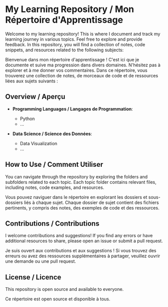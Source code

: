 # My Learning Repository / Mon Répertoire d'Apprentissage

Welcome to my learning repository! This is where I document and track my learning journey in various topics. Feel free to explore and provide feedback.
In this repository, you will find a collection of notes, code snippets, and resources related to the following subjects:

Bienvenue dans mon répertoire d'apprentissage ! C'est ici que je documente et suive ma progression dans divers domaines. N'hésitez pas à explorer et à me donner vos commentaires.
Dans ce répertoire, vous trouverez une collection de notes, de morceaux de code et de ressources liées aux sujets suivants :

## Overview / Aperçu

- **Programming Languages / Langages de Programmation**: 
  - Python
  - ...

- **Data Science / Science des Données**:
  - Data Visualization
  - ...


## How to Use / Comment Utiliser

You can navigate through the repository by exploring the folders and subfolders related to each topic. Each topic folder contains relevant files, including notes, code examples, and resources.

Vous pouvez naviguer dans le répertoire en explorant les dossiers et sous-dossiers liés à chaque sujet. Chaque dossier de sujet contient des fichiers pertinents, y compris des notes, des exemples de code et des ressources.

## Contributions / Contributions

I welcome contributions and suggestions! If you find any errors or have additional resources to share, please open an issue or submit a pull request.

Je suis ouvert aux contributions et aux suggestions ! Si vous trouvez des erreurs ou avez des ressources supplémentaires à partager, veuillez ouvrir une demande ou une pull request.

## License / Licence

This repository is open source and available to everyone.

Ce répertoire est open source et disponible à tous.
